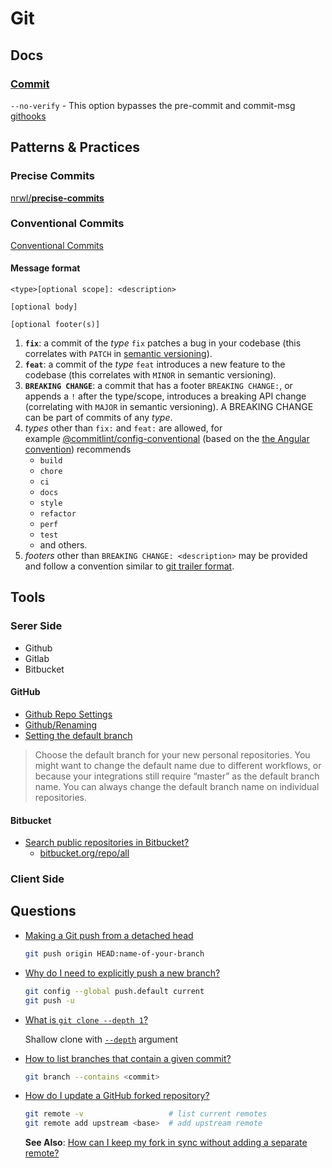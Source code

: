 # Git

## Docs

### [Commit](https://git-scm.com/docs/git-commit)


`--no-verify` - This option bypasses the pre-commit and commit-msg [githooks](https://git-scm.com/docs/githooks)



## Patterns & Practices

### Precise Commits

[nrwl/**precise-commits**](https://github.com/nrwl/precise-commits)

### Conventional Commits

[Conventional Commits](https://www.conventionalcommits.org/)

#### Message format

```none
<type>[optional scope]: <description>

[optional body]

[optional footer(s)]
```

1. **`fix`**: a commit of the *type* `fix` patches a bug in your codebase (this correlates with `PATCH` in [semantic versioning](http://semver.org/#summary)).
2. **`feat`**: a commit of the *type* `feat` introduces a new feature to the codebase (this correlates with `MINOR` in semantic versioning).
3. **`BREAKING CHANGE`**: a commit that has a footer `BREAKING CHANGE:`, or appends a `!` after the type/scope, introduces a breaking API change (correlating with `MAJOR` in semantic versioning). A BREAKING CHANGE can be part of commits of any *type*.
4. *types* other than `fix:` and `feat:` are allowed, for example [@commitlint/config-conventional](https://github.com/conventional-changelog/commitlint/tree/master/%40commitlint/config-conventional) (based on the [the Angular convention](https://github.com/angular/angular/blob/22b96b9/CONTRIBUTING.md#-commit-message-guidelines)) recommends
   * `build`
   * `chore`
   * `ci`
   * `docs`
   * `style`
   * `refactor`
   * `perf`
   * `test`
   * and others.
5. *footers* other than `BREAKING CHANGE: <description>` may be provided and follow a convention similar to [git trailer format](https://git-scm.com/docs/git-interpret-trailers).

## Tools

### Serer Side

* Github
* Gitlab
* Bitbucket


#### GitHub

* [Github Repo Settings](https://github.com/settings/repositories)
* [Github/Renaming](https://github.com/github/renaming#from-master-to-main)
* [Setting the default branch](https://docs.github.com/en/github/administering-a-repository/setting-the-default-branch)

> Choose the default branch for your new personal repositories. You might want to change the default name due to different workflows, or because your integrations still require “master” as the default branch name. You can always change the default branch name on individual repositories.


#### Bitbucket

* [Search public repositories in Bitbucket?](https://community.atlassian.com/t5/Bitbucket-questions/public-repositories/qaq-p/844415)
  * [bitbucket.org/repo/all](https://bitbucket.org/repo/all)

### Client Side


## Questions

* [Making a Git push from a detached head](https://stackoverflow.com/a/40929378/1366033)

  ```bash
  git push origin HEAD:name-of-your-branch
  ```

* [Why do I need to explicitly push a new branch?](https://stackoverflow.com/q/17096311/1366033)

  ```bash
  git config --global push.default current
  git push -u
  ```

* [What is `git clone --depth 1`?](https://linuxhint.com/git-shallow-clone-and-clone-depth)

  Shallow clone with [`--depth`](https://git-scm.com/docs/git-clone#Documentation/git-clone.txt---depthltdepthgt) argument

* [How to list branches that contain a given commit?](https://stackoverflow.com/q/1419623/1366033)

  ```bash
  git branch --contains <commit>
  ```

* [How do I update a GitHub forked repository?](https://stackoverflow.com/q/7244321/1366033)

  ```bash
  git remote -v                   # list current remotes
  git remote add upstream <base>  # add upstream remote
  ```

  **See Also**: [How can I keep my fork in sync without adding a separate remote?](https://stackoverflow.com/q/20984802/1366033)


